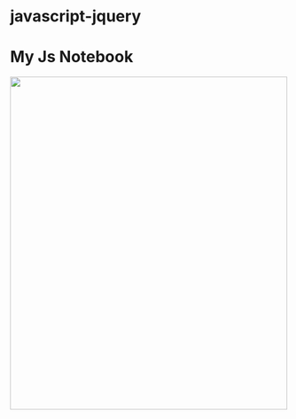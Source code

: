 # javascript-jquery

<h1> My Js Notebook </h1>

<img src="https://media.giphy.com/media/ln7z2eWriiQAllfVcn/giphy.gif"  width="500" height="600">
